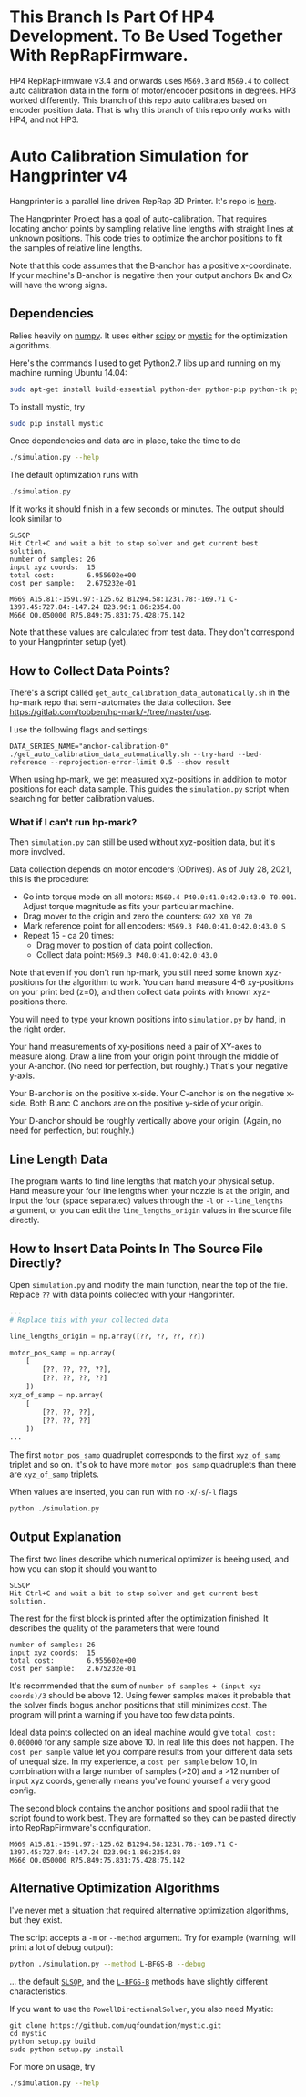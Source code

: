 # This Branch Is Part Of HP4 Development. To Be Used Together With RepRapFirmware.

HP4 RepRapFirmware v3.4 and onwards uses `M569.3` and `M569.4` to collect auto calibration data in the form of motor/encoder positions in degrees. HP3 worked differently. This branch of this repo auto calibrates based on encoder position data. That is why this branch of this repo only works with HP4, and not HP3.

# Auto Calibration Simulation for Hangprinter v4

Hangprinter is a parallel line driven RepRap 3D Printer.
It's repo is [here](https://gitlab.com/tobben/hangprinter).

The Hangprinter Project has a goal of auto-calibration.
That requires locating anchor points by sampling relative line lengths with straight lines at unknown positions.
This code tries to optimize the anchor positions to fit the samples of relative line lengths.

Note that this code assumes that the B-anchor has a positive x-coordinate.
If your machine's B-anchor is negative then your output anchors Bx and Cx will have the wrong signs.

## Dependencies
Relies heavily on [numpy](https://github.com/numpy/numpy).
It uses either [scipy](https://scipy.org/) or [mystic](https://github.com/uqfoundation/mystic) for the optimization algorithms.

Here's the commands I used to get Python2.7 libs up and running on my machine running Ubuntu 14.04:
```bash
sudo apt-get install build-essential python-dev python-pip python-tk python-scipy python-numpy
```

To install mystic, try
```bash
sudo pip install mystic
```

Once dependencies and data are in place, take the time to do
```bash
./simulation.py --help
```

The default optimization runs with
```bash
./simulation.py
```

If it works it should finish in a few seconds or minutes.
The output should look similar to
```
SLSQP
Hit Ctrl+C and wait a bit to stop solver and get current best solution.
number of samples: 26
input xyz coords:  15
total cost:        6.955602e+00
cost per sample:   2.675232e-01

M669 A15.81:-1591.97:-125.62 B1294.58:1231.78:-169.71 C-1397.45:727.84:-147.24 D23.90:1.86:2354.88
M666 Q0.050000 R75.849:75.831:75.428:75.142

```
Note that these values are calculated from test data.
They don't correspond to your Hangprinter setup (yet).

## How to Collect Data Points?

There's a script called `get_auto_calibration_data_automatically.sh` in the hp-mark repo that semi-automates the data collection.
See https://gitlab.com/tobben/hp-mark/-/tree/master/use.

I use the following flags and settings:
```
DATA_SERIES_NAME="anchor-calibration-0" ./get_auto_calibration_data_automatically.sh --try-hard --bed-reference --reprojection-error-limit 0.5 --show result
```

When using hp-mark, we get measured xyz-positions in addition to motor positions for each data sample.
This guides the `simulation.py` script when searching for better calibration values.

### What if I can't run hp-mark?

Then `simulation.py` can still be used without xyz-position data, but it's more involved.

Data collection depends on motor encoders (ODrives).
As of July 28, 2021, this is the procedure:
 - Go into torque mode on all motors: `M569.4 P40.0:41.0:42.0:43.0 T0.001`.
   Adjust torque magnitude as fits your particular machine.
 - Drag mover to the origin and zero the counters: `G92 X0 Y0 Z0`
 - Mark reference point for all encoders: `M569.3 P40.0:41.0:42.0:43.0 S`
 - Repeat 15 - ca 20 times:
   - Drag mover to position of data point collection.
   - Collect data point: `M569.3 P40.0:41.0:42.0:43.0`

Note that even if you don't run hp-mark, you still need some known xyz-positions for the algorithm to work.
You can hand measure 4-6 xy-positions on your print bed (z=0), and then collect data points with known xyz-positions there.

You will need to type your known positions into `simulation.py` by hand, in the right order.

Your hand measurements of xy-positions need a pair of XY-axes to measure along.
Draw a line from your origin point through the middle of your A-anchor.
(No need for perfection, but roughly.)
That's your negative y-axis.

Your B-anchor is on the positive x-side.
Your C-anchor is on the negative x-side.
Both B anc C anchors are on the positive y-side of your origin.

Your D-anchor should be roughly vertically above your origin.
(Again, no need for perfection, but roughly.)

## Line Length Data
The program wants to find line lengths that match your physical setup.
Hand measure your four line lengths when your nozzle is at the origin,
and input the four (space separated) values through the `-l` or `--line_lengths` argument,
or you can edit the `line_lengths_origin` values in the source file directly.


## How to Insert Data Points In The Source File Directly?
Open `simulation.py` and modify the main function, near the top of the file.
Replace `??` with data points collected with your Hangprinter.
```python
...
# Replace this with your collected data

line_lengths_origin = np.array([??, ??, ??, ??])

motor_pos_samp = np.array(
    [
        [??, ??, ??, ??],
        [??, ??, ??, ??]
    ])
xyz_of_samp = np.array(
    [
        [??, ??, ??],
        [??, ??, ??]
    ])
...
```

The first `motor_pos_samp` quadruplet corresponds to the first `xyz_of_samp` triplet and so on.
It's ok to have more `motor_pos_samp` quadruplets than there are `xyz_of_samp` triplets.

When values are inserted, you can run with no `-x`/`-s`/`-l` flags
```bash
python ./simulation.py
```

## Output Explanation
The first two lines describe which numerical optimizer is beeing used, and how you can stop it should you want to
```
SLSQP
Hit Ctrl+C and wait a bit to stop solver and get current best solution.
```

The rest for the first block is printed after the optimization finished.
It describes the quality of the parameters that were found
```
number of samples: 26
input xyz coords:  15
total cost:        6.955602e+00
cost per sample:   2.675232e-01
```
It's recommended that the sum of `number of samples + (input xyz coords)/3` should be above 12.
Using fewer samples makes it probable that the solver finds bogus anchor positions that still minimizes cost.
The program will print a warning if you have too few data points.

Ideal data points collected on an ideal machine would give `total cost: 0.000000` for any sample size above 10.
In real life this does not happen.
The `cost per sample` value let you compare results from your different data sets of unequal size.
In my experience, a `cost per sample` below 1.0, in combination with a large number of samples (>20) and
a >12 number of input xyz coords, generally means you've found yourself a very good config.

The second block contains the anchor positions and spool radii that the script found to work best.
They are formatted so they can be pasted directly into RepRapFirmware's configuration.
```
M669 A15.81:-1591.97:-125.62 B1294.58:1231.78:-169.71 C-1397.45:727.84:-147.24 D23.90:1.86:2354.88
M666 Q0.050000 R75.849:75.831:75.428:75.142
```


## Alternative Optimization Algorithms
I've never met a situation that required alternative optimization algorithms, but they exist.

The script accepts a `-m` or `--method` argument.
Try for example (warning, will print a lot of debug output):
```bash
python ./simulation.py --method L-BFGS-B --debug
```
... the default [`SLSQP`](https://en.wikipedia.org/wiki/Sequential_quadratic_programming), and the [`L-BFGS-B`](https://en.wikipedia.org/wiki/Limited-memory_BFGS) methods
have slightly different characteristics.

If you want to use the `PowellDirectionalSolver`, you also need Mystic:
```
git clone https://github.com/uqfoundation/mystic.git
cd mystic
python setup.py build
sudo python setup.py install
```

For more on usage, try
```bash
./simulation.py --help
```
